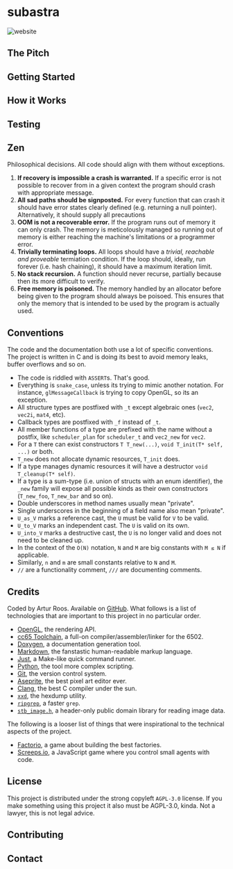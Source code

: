 # subastra

![website](https://badges.cucumberstudio.com/website?url=https%3A%2F%2Fsubastra.ktnlvr.dev)

## The Pitch

## Getting Started

## How it Works

## Testing

## Zen

Philosophical decisions. All code should align with them without exceptions.

1. **If recovery is impossible a crash is warranted.** If a specific error is not possible to recover from in a given context the program should crash with appropriate message.
2. **All sad paths should be signposted.** For every function that can crash it should have error states clearly defined (e.g. returning a null pointer). Alternatively, it should supply all precautions 
3. **OOM is not a recoverable error.** If the program runs out of memory it can only crash. The memory is meticolously managed so running out of memory is either reaching the machine's limitations or a programmer error.
4. **Trivially terminating loops.** All loops should have a *trivial, reachable and proveable* termiation condition. If the loop should, ideally, run forever (i.e. hash chaining), it should have a maximum iteration limit. 
5. **No stack recursion.** A function should never recurse, partially because then its more difficult to verify.
6. **Free memory is poisoned.** The memory handled by an allocator before being given to the program should always be poisoed. This ensures that only the memory that is intended to be used by the program is actually used.

## Conventions

The code and the documentation both use a lot of specific conventions. The project is written in C and is doing its best to avoid memory leaks, buffer overflows and so on.

- The code is riddled with `ASSERT`s. That's good.
- Everything is `snake_case`, unless its trying to mimic another notation. For instance, `glMessageCallback` is trying to copy OpenGL, so its an exception.
- All structure types are postfixed with `_t` except algebraic ones (`vec2`, `vec2i`, `mat4`, etc).
- Callback types are postfixed with `_f` instead of `_t`.
- All member functions of a type are prefixed with the name without a postfix, like `scheduler_plan` for `scheduler_t` and `vec2_new` for `vec2`.
- For a `T` there can exist constructors `T T_new(...)`, `void T_init(T* self, ...)` or both.
- `T_new` does not allocate dynamic resources, `T_init` does.
- If a type manages dynamic resources it will have a destructor `void T_cleanup(T* self)`.
- If a type is a sum-type (i.e. union of structs with an enum identifier), the `_new` family will expose all possible kinds as their own constructors (`T_new_foo`, `T_new_bar` and so on).
- Double underscores in method names usually mean "private".
- Single underscores in the beginning of a field name also mean "private".
- `U_as_V` marks a reference cast, the `U` must be valid for `V` to be valid.
- `U_to_V` marks an independent cast. The `U` is valid on its own.
- `U_into_V` marks a destructive cast, the `U` is no longer valid and does not need to be cleaned up.
- In the context of the `O(N)` notation, `N` and `M` are big constants with `M ≤ N` if applicable.
- Similarly, `n` and `m` are small constants relative to `N` and `M`.
- `//` are a functionality comment, `///` are documenting comments.

## Credits

Coded by Artur Roos. Available on [GitHub](https://github.com/ktnlvr/subastra). What follows is a list of technologies that are important to this project in no particular order.

- [OpenGL](https://www.opengl.org/), the rendering API.
- [cc65 Toolchain](https://cc65.github.io/), a full-on compiler/assembler/linker for the 6502.
- [Doxygen](https://www.doxygen.nl/index.html), a documentation generation tool.
- [Markdown](https://www.markdownguide.org/basic-syntax/), the fanstastic human-readable markup language.
- [Just](https://github.com/casey/just), a Make-like quick command runner.
- [Python](https://www.python.org/), the tool more complex scripting.
- [Git](https://git-scm.com/downloads), the version control system.
- [Aseprite](https://www.aseprite.org/), the best pixel art editor ever.
- [Clang](https://clang.llvm.org/), the best C compiler under the sun.
- [`xxd`](https://linux.die.net/man/1/xxd), the hexdump utility.
- [`ripgrep`](https://github.com/BurntSushi/ripgrep), a faster `grep`.
- [`stb_image.h`](https://github.com/nothings/stb), a header-only public domain library for reading image data.

The following is a looser list of things that were inspirational to the technical aspects of the project.

- [Factorio](https://www.factorio.com/), a game about building the best factories.
- [Screeps.io](https://screeps.com/), a JavaScript game where you control small agents with code.

## License

This project is distributed under the strong copyleft `AGPL-3.0` license. If you make something using this project it also must be AGPL-3.0, kinda. Not a lawyer, this is not legal advice.

## Contributing

## Contact
